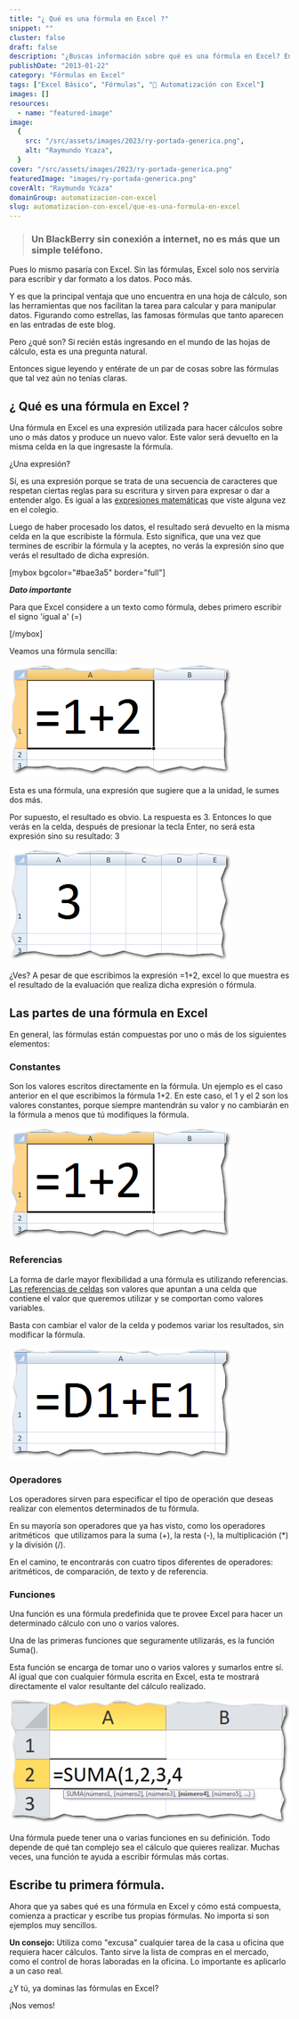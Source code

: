 ```yaml
---
title: "¿ Qué es una fórmula en Excel ?"
snippet: ""
cluster: false
draft: false
description: "¿Buscas información sobre qué es una fórmula en Excel? Entonces no te pierdas esta entrada. Pincha aquí y descúbrelo."
publishDate: "2013-01-22"
category: "Fórmulas en Excel"
tags: ["Excel Básico", "Fórmulas", "🤖 Automatización con Excel"]
images: []
resources:
  - name: "featured-image"
image:
  {
    src: "/src/assets/images/2023/ry-portada-generica.png",
    alt: "Raymundo Ycaza",
  }
cover: "/src/assets/images/2023/ry-portada-generica.png"
featuredImage: "images/ry-portada-generica.png"
coverAlt: "Raymundo Ycaza"
domainGroup: automatizacion-con-excel
slug: automatizacion-con-excel/que-es-una-formula-en-excel
---
```


> ### Un BlackBerry sin conexión a internet, no es más que un simple teléfono.

Pues lo mismo pasaría con Excel. Sin las fórmulas, Excel solo nos serviría para escribir y dar formato a los datos. Poco más.

Y es que la principal ventaja que uno encuentra en una hoja de cálculo, son las herramientas que nos facilitan la tarea para calcular y para manipular datos. Figurando como estrellas, las famosas fórmulas que tanto aparecen en las entradas de este blog.

Pero ¿qué son? Si recién estás ingresando en el mundo de las hojas de cálculo, esta es una pregunta natural.

Entonces sigue leyendo y entérate de un par de cosas sobre las fórmulas que tal vez aún no tenías claras.

## ¿ Qué es una fórmula en Excel ?

Una fórmula en Excel es una expresión utilizada para hacer cálculos sobre uno o más datos y produce un nuevo valor. Este valor será devuelto en la misma celda en la que ingresaste la fórmula.

¿Una expresión?

Sí, es una expresión porque se trata de una secuencia de caracteres que respetan ciertas reglas para su escritura y sirven para expresar o dar a entender algo. Es igual a las [expresiones matemáticas](http://es.wikipedia.org/wiki/Expresi%C3%B3n_matem%C3%A1tica) que viste alguna vez en el colegio.

Luego de haber procesado los datos, el resultado será devuelto en la misma celda en la que escribiste la fórmula. Esto significa, que una vez que termines de escribir la fórmula y la aceptes, no verás la expresión sino que verás el resultado de dicha expresión.

\[mybox bgcolor="#bae3a5" border="full"\]

_**Dato importante**_

Para que Excel considere a un texto como fórmula, debes primero escribir el signo 'igual a' (=)

\[/mybox\]

Veamos una fórmula sencilla:

[![Que es una formula en Excel](/src/assets/images/2023/que-es-una-formula-en-excel-0001251.png)](http://raymundoycaza.com/wp-content/uploads/que-es-una-formula-en-excel-0001251.png)

Esta es una fórmula, una expresión que sugiere que a la unidad, le sumes dos más.

Por supuesto, el resultado es obvio. La respuesta es 3. Entonces lo que verás en la celda, después de presionar la tecla Enter, no será esta expresión sino su resultado: 3

[![Que es una formula en Excel](/src/assets/images/2023/que-es-una-formula-en-excel-0001261.png)](http://raymundoycaza.com/wp-content/uploads/que-es-una-formula-en-excel-0001261.png)

¿Ves? A pesar de que escribimos la expresión =1+2, excel lo que muestra es el resultado de la evaluación que realiza dicha expresión o fórmula.

## Las partes de una fórmula en Excel

En general, las fórmulas están compuestas por uno o más de los siguientes elementos:

### Constantes

Son los valores escritos directamente en la fórmula. Un ejemplo es el caso anterior en el que escribimos la fórmula 1+2. En este caso, el 1 y el 2 son los valores constantes, porque siempre mantendrán su valor y no cambiarán en la fórmula a menos que tú modifiques la fórmula.

[![Que es una formula en Excel](/src/assets/images/2023/que-es-una-formula-en-excel-0001251.png)](http://raymundoycaza.com/wp-content/uploads/que-es-una-formula-en-excel-0001251.png)

### Referencias

La forma de darle mayor flexibilidad a una fórmula es utilizando referencias. [Las referencias de celdas](http://raymundoycaza.com/que-es-la-referencia/) son valores que apuntan a una celda que contiene el valor que queremos utilizar y se comportan como valores variables.

Basta con cambiar el valor de la celda y podemos variar los resultados, sin modificar la fórmula.

[![Que es una formula de Excel](/src/assets/images/2023/que-es-una-formula-en-excel-0001271.png)](http://raymundoycaza.com/wp-content/uploads/que-es-una-formula-en-excel-0001271.png)

### Operadores

Los operadores sirven para especificar el tipo de operación que deseas realizar con elementos determinados de tu fórmula.

En su mayoría son operadores que ya has visto, como los operadores aritméticos  que utilizamos para la suma (+), la resta (-), la multiplicación (\*) y la división (/).

En el camino, te encontrarás con cuatro tipos diferentes de operadores: aritméticos, de comparación, de texto y de referencia.

### Funciones

Una función es una fórmula predefinida que te provee Excel para hacer un determinado cálculo con uno o varios valores.

Una de las primeras funciones que seguramente utilizarás, es la función Suma().

Esta función se encarga de tomar uno o varios valores y sumarlos entre sí. Al igual que con cualquier fórmula escrita en Excel, esta te mostrará directamente el valor resultante del cálculo realizado.

[![Que es una formula en Excel](/src/assets/images/2023/que-es-una-formula-en-excel-0001281.png)](http://raymundoycaza.com/wp-content/uploads/que-es-una-formula-en-excel-0001281.png)

Una fórmula puede tener una o varias funciones en su definición. Todo depende de qué tan complejo sea el cálculo que quieres realizar. Muchas veces, una función te ayuda a escribir fórmulas más cortas.

## Escribe tu primera fórmula.

Ahora que ya sabes qué es una fórmula en Excel y cómo está compuesta, comienza a practicar y escribe tus propias fórmulas. No importa si son ejemplos muy sencillos.

**Un consejo:** Utiliza como "excusa" cualquier tarea de la casa u oficina que requiera hacer cálculos. Tanto sirve la lista de compras en el mercado, como el control de horas laboradas en la oficina. Lo importante es aplicarlo a un caso real.

¿Y tú, ya dominas las fórmulas en Excel?

¡Nos vemos!
